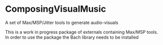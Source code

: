 # ComposingVisualMusic
A set of Max/MSP/Jitter tools to generate audio-visuals

This is a work in progress package of externals containing Max/MSP tools. In order to use the package the Bach library needs to be installed 
